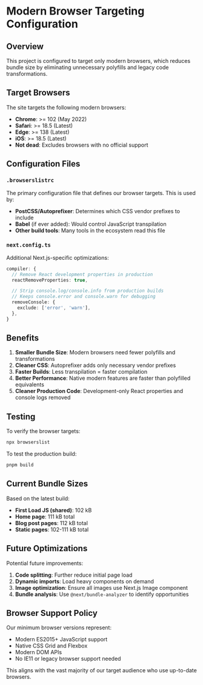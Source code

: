 # Modern Browser Targeting Configuration

## Overview

This project is configured to target only modern browsers, which reduces bundle size by eliminating unnecessary polyfills and legacy code transformations.

## Target Browsers

The site targets the following modern browsers:

- **Chrome**: >= 102 (May 2022)
- **Safari**: >= 18.5 (Latest)
- **Edge**: >= 138 (Latest)
- **iOS**: >= 18.5 (Latest)
- **Not dead**: Excludes browsers with no official support

## Configuration Files

### `.browserslistrc`

The primary configuration file that defines our browser targets. This is used by:

- **PostCSS/Autoprefixer**: Determines which CSS vendor prefixes to include
- **Babel** (if ever added): Would control JavaScript transpilation
- **Other build tools**: Many tools in the ecosystem read this file

### `next.config.ts`

Additional Next.js-specific optimizations:

```typescript
compiler: {
  // Remove React development properties in production
  reactRemoveProperties: true,

  // Strip console.log/console.info from production builds
  // Keeps console.error and console.warn for debugging
  removeConsole: {
    exclude: ['error', 'warn'],
  },
}
```

## Benefits

1. **Smaller Bundle Size**: Modern browsers need fewer polyfills and transformations
2. **Cleaner CSS**: Autoprefixer adds only necessary vendor prefixes
3. **Faster Builds**: Less transpilation = faster compilation
4. **Better Performance**: Native modern features are faster than polyfilled equivalents
5. **Cleaner Production Code**: Development-only React properties and console logs removed

## Testing

To verify the browser targets:

```bash
npx browserslist
```

To test the production build:

```bash
pnpm build
```

## Current Bundle Sizes

Based on the latest build:

- **First Load JS (shared)**: 102 kB
- **Home page**: 111 kB total
- **Blog post pages**: 112 kB total
- **Static pages**: 102-111 kB total

## Future Optimizations

Potential future improvements:

1. **Code splitting**: Further reduce initial page load
2. **Dynamic imports**: Load heavy components on demand
3. **Image optimization**: Ensure all images use Next.js Image component
4. **Bundle analysis**: Use `@next/bundle-analyzer` to identify opportunities

## Browser Support Policy

Our minimum browser versions represent:

- Modern ES2015+ JavaScript support
- Native CSS Grid and Flexbox
- Modern DOM APIs
- No IE11 or legacy browser support needed

This aligns with the vast majority of our target audience who use up-to-date browsers.
